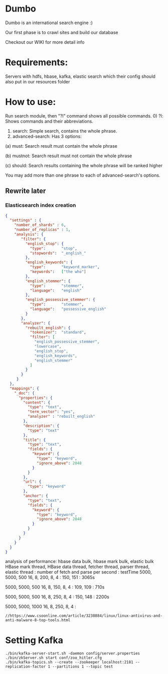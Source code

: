 # Dumbo
Dumbo is an international search engine :)

Our first phase is to crawl sites and build our database


Checkout our WIKI for more detail info

# Requirements:
Servers with hdfs, hbase, kafka, elastic search which their config should also put in our resources folder


# How to use:
Run search module, then "?l" command shows all possible commands.
0) ?l: Shows commands and their abbreviations.
1) search: Simple search, contains the whole phrase.
2) advanced-search: Has 3 options:

(a) must: Search result must contain the whole phrase 

(b) mustnot: Search result must not contain the whole phrase

(c) should: Search results containing the whole phrase will be ranked higher
 
 You may add more than one phrase to each of advanced-search's options.
 
 ## Rewrite later
 ### Elasticsearch index creation
 ```json
 {
   "settings" : {
     "number_of_shards" : 6,
     "number_of_replicas" : 1,
     "analysis": {
        "filter": {
          "english_stop": {
            "type":       "stop",
            "stopwords":  "_english_" 
          },
          "english_keywords": {
            "type":       "keyword_marker",
            "keywords":   ["the who"] 
          },
          "english_stemmer": {
            "type":       "stemmer",
            "language":   "english"
          },
          "english_possessive_stemmer": {
            "type":       "stemmer",
            "language":   "possessive_english"
          }
        },
        "analyzer": {
          "rebuilt_english": {
            "tokenizer":  "standard",
            "filter": [
              "english_possessive_stemmer",
              "lowercase",
              "english_stop",
              "english_keywords",
              "english_stemmer"
            ]
          }
        }
      }  
   },
   "mappings": {
     "_doc": {
       "properties": {
         "content": {
           "type": "text",
           "term_vector": "yes",
           "analyzer" : "rebuilt_english"
         },
         "description": {
           "type": "text"
         },
         "title": {
           "type": "text",
           "fields": {
             "keyword": {
               "type": "keyword",
               "ignore_above": 2048
             }
           }
         },
         "url": {
           "type": "keyword"
         },
         "anchor": {
           "type": "text",
           "fields": {
             "keyword": {
               "type": "keyword",
               "ignore_above": 2048
             }
           }
         }
       }
     }
   }
 }
```

analysis of performance:
hbase data bulk, hbase mark bulk, elastic bulk
HBase mark thread, HBase data thread, fetcher thread, parser thread, elastic thread : number of fetch and parse per second : testTime
5000, 5000, 500
16, 8, 200, 8, 4 : 150, 151 : 3065s

5000, 5000, 500
16, 8, 150, 8, 4 : 109, 109 : 710s

5000, 5000, 500
16, 8, 250, 8, 4 : 150, 148 : 2200s

5000, 5000, 1000
16, 8, 250, 8, 4 : 

    //https://www.csoonline.com/article/3238884/linux/linux-antivirus-and-anti-malware-8-top-tools.html





# Setting Kafka

```$xslt
./bin/kafka-server-start.sh -daemon config/server.properties
./bin/zkServer.sh start conf/zoo_hitler.cfg
./bin/kafka-topics.sh --create --zookeeper localhost:2181 --replication-factor 1 --partitions 1 --topic test


```